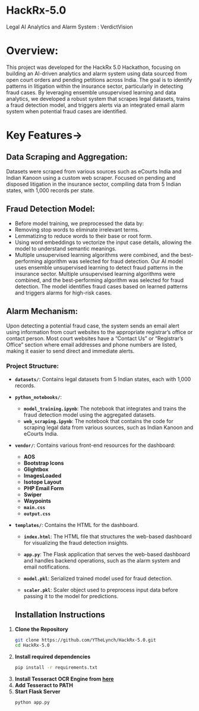 # HackRx-5.0
Legal AI Analytics and Alarm System : VerdictVision
# Overview:
This project was developed for the HackRx 5.0 Hackathon, focusing on building an AI-driven analytics and alarm system using data sourced from open court orders and pending petitions across India. The goal is to identify patterns in litigation within the insurance sector, particularly in detecting fraud cases. By leveraging ensemble unsupervised learning and data analytics, we developed a robust system that scrapes legal datasets, trains a fraud detection model, and triggers alerts via an integrated email alarm system when potential fraud cases are identified.
# Key Features->
## Data Scraping and Aggregation:
Datasets were scraped from various sources such as eCourts India and Indian Kanoon using a custom web scraper.
Focused on pending and disposed litigation in the insurance sector, compiling data from 5 Indian states, with 1,000 records per state.

## Fraud Detection Model:
- Before model training, we preprocessed the data by:
- Removing stop words to eliminate irrelevant terms.
- Lemmatizing to reduce words to their base or root form.
- Using word embeddings to vectorize the input case details, allowing the model to understand semantic meanings.
- Multiple unsupervised learning algorithms were combined, and the best-performing algorithm was selected for fraud detection.
Our AI model uses ensemble unsupervised learning to detect fraud patterns in the insurance sector. Multiple unsupervised learning algorithms were combined, and the best-performing algorithm was selected for fraud detection.
The model identifies fraud cases based on learned patterns and triggers alarms for high-risk cases.

## Alarm Mechanism:
Upon detecting a potential fraud case, the system sends an email alert using information from court websites to the appropriate registrar’s office or contact person.
Most court websites have a “Contact Us” or “Registrar’s Office” section where email addresses and phone numbers are listed, making it easier to send direct and immediate alerts.

### Project Structure:

- **`datasets/`**: Contains legal datasets from 5 Indian states, each with 1,000 records.
  
- **`python_notebooks/`**: 
  - **`model_training.ipynb`**: The notebook that integrates and trains the fraud detection model using the aggregated datasets.
  - **`web_scraping.ipynb`**: The notebook that contains the code for scraping legal data from various sources, such as Indian Kanoon and eCourts India.

- **`vendor/`**: Contains various front-end resources for the dashboard:
    - **AOS**
    - **Bootstrap Icons**
    - **Glightbox**
    - **ImagesLoaded**
    - **Isotope Layout**
    - **PHP Email Form**
    - **Swiper**
    - **Waypoints**
    - **`main.css`**
    - **`output.css`**

- **`templates/`**: Contains the HTML for the dashboard.
    - **`index.html`**: The HTML file that structures the web-based dashboard for visualizing the fraud detection insights.

    - **`app.py`**: The Flask application that serves the web-based dashboard and handles backend operations, such as the alarm system and email notifications.

    - **`model.pkl`**: Serialized trained model used for fraud detection.

    - **`scaler.pkl`**: Scaler object used to preprocess input data before passing it to the model for predictions.

  ## Installation Instructions

1. **Clone the Repository**
   ```bash
   git clone https://github.com/YTheLynch/HackRx-5.0.git
   cd HackRx-5.0
2. **Install required dependencies**
   ```bash
   pip install -r requirements.txt
3. **Install Tesseract OCR Engine from <a href= "https://tesseract-ocr.github.io/tessdoc/Installation.html">here</a>**
4. **Add Tesseract to PATH**
5. **Start Flask Server**
   ```bash
   python app.py


